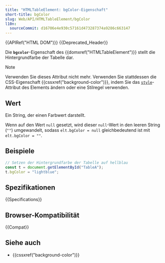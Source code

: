 ```yaml
---
title: "HTMLTableElement: bgColor-Eigenschaft"
short-title: bgColor
slug: Web/API/HTMLTableElement/bgColor
l10n:
  sourceCommit: d16706e4e930c57161d473287374a9286c663147
---
```


{{APIRef("HTML DOM")}} {{Deprecated_Header}}

Die **`bgcolor`**-Eigenschaft des {{domxref("HTMLTableElement")}} stellt die Hintergrundfarbe der Tabelle dar.

> [!NOTE]
> Verwenden Sie dieses Attribut nicht mehr. Verwenden Sie stattdessen die CSS-Eigenschaft {{cssxref("background-color")}}, indem Sie das [`style`](/de/docs/Web/API/HTMLElement/style)-Attribut des Elements ändern oder eine Stilregel verwenden.

## Wert

Ein String, der einen Farbwert darstellt.

Wenn auf den Wert `null` gesetzt, wird dieser `null`-Wert in den leeren String (`""`) umgewandelt, sodass `elt.bgColor = null` gleichbedeutend ist mit `elt.bgColor = ""`.

## Beispiele

```js
// Setzen der Hintergrundfarbe der Tabelle auf hellblau
const t = document.getElementById("TableA");
t.bgColor = "lightblue";
```

## Spezifikationen

{{Specifications}}

## Browser-Kompatibilität

{{Compat}}

## Siehe auch

- {{cssxref("background-color")}}
